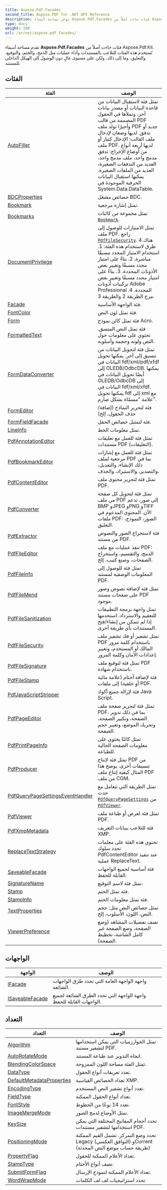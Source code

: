 ```yaml
---
title: Aspose.Pdf.Facades
second_title: Aspose.PDF for .NET API Reference
description: يوفر مساحة أسماء Aspose.Pdf.Facades فئات جاءت أصلاً من Aspose.Pdf.Kit. تُستخدم هذه الفئات للتلاعب بالمستندات وأداء عمليات مثل الدمج، والختم، والتوقيع، والتعليق، وما إلى ذلك، ولكن على مستوى عالٍ دون الوصول إلى الهيكل الداخلي للمستندات.
type: docs
weight: 100
url: /ar/net/aspose.pdf.facades/
---
```

تقدم مساحة أسماء **Aspose.Pdf.Facades** فئات جاءت أصلاً من Aspose.Pdf.Kit. تُستخدم هذه الفئات للتلاعب بالمستندات وأداء عمليات مثل الدمج، والختم، والتوقيع، والتعليق، وما إلى ذلك، ولكن على مستوى عالٍ دون الوصول إلى الهيكل الداخلي للمستند.

## الفئات

| الفئة | الوصف |
| --- | --- |
| [AutoFiller](./autofiller/) | تمثل فئة لاستقبال البيانات من قاعدة البيانات أو مصدر بيانات آخر، وتملأها في الحقول المصممة من قالب PDF وأخيرًا تولد ملف PDF جديد أو تدفق. لديها وضعان لإدخال ملف القالب: الإدخال كتيار أو ملف PDF. لديها أربعة أنواع من أوضاع الإخراج: تدفق مدمج واحد، ملف مدمج واحد، العديد من التدفقات الصغيرة، العديد من الملفات الصغيرة. يمكنها استقبال البيانات الحرفية الموجودة في System.Data.DataTable. |
| [BDCProperties](./bdcproperties/) | خصائص مشغل BDC. |
| [Bookmark](./bookmark/) | تمثل إشارة مرجعية. |
| [Bookmarks](./bookmarks/) | تمثل مجموعة من كائنات [`Bookmark`](../aspose.pdf.facades/bookmark/). |
| [DocumentPrivilege](./documentprivilege/) | تمثل الامتيازات للوصول إلى ملف PDF. راجع [`PdfFileSecurity`](../aspose.pdf.facades/pdffilesecurity/). هناك 4 طرق لاستخدام هذه الفئة: 1. استخدام الامتياز المحدد مسبقًا مباشرة. 2. بناءً على امتياز محدد مسبقًا وتغيير بعض الأذونات المحددة. 3. بناءً على امتياز محدد مسبقًا وتغيير بعض تركيبات أذونات Adobe Professional المحددة. 4. مزج الطريقة 2 والطريقة 3. |
| [Facade](./facade/) | فئة الواجهة الأساسية. |
| [FontColor](./fontcolor/) | فئة تمثل لون النص. |
| [Form](./form/) | فئة تمثل كائن نموذج Acro. |
| [FormattedText](./formattedtext/) | فئة تمثل النص المنسق. تحتوي على معلومات حول النص ولونه وحجمه وأسلوبه. |
| [FormDataConverter](./formdataconverter/) | تمثل فئة لتحويل البيانات من تنسيق إلى آخر. يمكنها تحويل البيانات في fdf/xml/pdf/xfdf إلى OLEDB/OdbcDB. يمكنها أيضًا تحويل البيانات في OLEDB/OdbcDB إلى البيانات في fdf/xml/xfdf. يمكنها تحويل fdf إلى xml مع علامة "مسمّاة بشكل صارم". |
| [FormEditor](./formeditor/) | فئة لتحرير النماذج (إضافة/حذف الحقول، إلخ) |
| [FormFieldFacade](./formfieldfacade/) | فئة لتمثيل خصائص الحقل. |
| [LineInfo](./lineinfo/) | تمثل معلومات الخط. |
| [PdfAnnotationEditor](./pdfannotationeditor/) | تمثل فئة للعمل مع تعليقات مستندات PDF (التعليقات). |
| [PdfBookmarkEditor](./pdfbookmarkeditor/) | تمثل فئة للعمل مع إشارات مرجعية لملف PDF بما في ذلك الإنشاء، والتعديل، والتصدير، والاستيراد، والحذف. |
| [PdfContentEditor](./pdfcontenteditor/) | تمثل فئة لتحرير محتوى ملف PDF. |
| [PdfConverter](./pdfconverter/) | تمثل فئة لتحويل كل صفحة من ملف PDF إلى صور، تدعم BMP وJPEG وPNG وTIFF الآن. المحتوى المدعوم في ملفات PDF: الصور، النموذج، التعليق. |
| [PdfExtractor](./pdfextractor/) | فئة لاستخراج الصور والنصوص من مستند PDF. |
| [PdfFileEditor](./pdffileeditor/) | تنفذ عمليات مع ملف PDF: الدمج، والتقسيم، واستخراج الصفحات، وصنع كتيب، إلخ. |
| [PdfFileInfo](./pdffileinfo/) | تمثل فئة للوصول إلى المعلومات الوصفية لمستند PDF. |
| [PdfFileMend](./pdffilemend/) | تمثل فئة لإضافة نصوص وصور على صفحات مستند PDF موجود. |
| [PdfFileSanitization](./pdffilesanitization/) | تمثل واجهة برمجة التطبيقات للتعقيم والاسترداد. استخدمها إذا لم تتمكن من إنشاء/فتح المستندات بأي طريقة أخرى. |
| [PdfFileSecurity](./pdffilesecurity/) | تمثل تشفير أو فك تشفير ملف PDF باستخدام كلمة مرور المالك أو المستخدم، وتغيير إعدادات الأمان وكلمة المرور. |
| [PdfFileSignature](./pdffilesignature/) | تمثل فئة لتوقيع ملف PDF باستخدام شهادة. |
| [PdfFileStamp](./pdffilestamp/) | فئة لإضافة أختام (علامة مائية أو خلفية) إلى ملفات PDF. |
| [PdfJavaScriptStripper](./pdfjavascriptstripper/) | فئة لإزالة جميع أكواد Java Script. |
| [PdfPageEditor](./pdfpageeditor/) | تمثل فئة لتحرير صفحة ملف PDF، بما في ذلك تدوير الصفحة، وتكبير الصفحة، وتحريك الموضع، وتغيير حجم الصفحة. |
| [PdfPrintPageInfo](./pdfprintpageinfo/) | تمثل كائنًا يحتوي على معلومات الصفحة الحالية للطباعة. |
| [PdfProducer](./pdfproducer/) | تمثل فئة لإنتاج PDF من تنسيقات أخرى. يوضح هذا المثال كيفية إنتاج ملف PDF من ملف CGM. |
| [PdfQueryPageSettingsEventHandler](./pdfquerypagesettingseventhandler/) | تمثل الطريقة التي تتعامل مع حدث [`PdfQueryPageSettings`](../aspose.pdf.facades/pdfviewer/pdfquerypagesettings/) من [`PdfViewer`](../aspose.pdf.facades/pdfviewer/). |
| [PdfViewer](./pdfviewer/) | تمثل فئة لعرض أو طباعة ملف PDF. |
| [PdfXmpMetadata](./pdfxmpmetadata/) | فئة للتلاعب ببيانات التعريف XMP. |
| [ReplaceTextStrategy](./replacetextstrategy/) | تحتوي هذه الفئة على معلمات تحدد سلوك PdfContentEditor عند تنفيذ عملية ReplaceText. |
| [SaveableFacade](./saveablefacade/) | فئة أساسية لجميع الواجهات القابلة للحفظ. |
| [SignatureName](./signaturename/) | تمثل فئة لاسم التوقيع. |
| [Stamp](./stamp/) | فئة تمثل الختم. |
| [StampInfo](./stampinfo/) | فئة تمثل معلومات الختم. |
| [TextProperties](./textproperties/) | تمثل خصائص النص مثل: حجم النص، اللون، الأسلوب، إلخ. |
| [ViewerPreference](./viewerpreference/) | تصف تفضيلات المشاهد (وضع الصفحة، وضع الصفحة غير كامل الشاشة، تخطيط الصفحة). |
## الواجهات

| الواجهة | الوصف |
| --- | --- |
| [IFacade](./ifacade/) | واجهة الواجهة العامة التي تحدد طرق الواجهات الشائعة. |
| [ISaveableFacade](./isaveablefacade/) | واجهة الواجهة التي تحدد الطرق الشائعة لجميع الواجهات القابلة للحفظ. |
## التعداد

| التعداد | الوصف |
| --- | --- |
| [Algorithm](./algorithm/) | تمثل الخوارزميات التي يمكن استخدامها لتشفير مستند PDF. |
| [AutoRotateMode](./autorotatemode/) | اتجاه التدوير عند طباعة المستند. |
| [BlendingColorSpace](./blendingcolorspace/) | تمثل الفئة مساحة اللون الممزوجة. |
| [DataType](./datatype/) | تعدد تعريفات أنواع الحقول. |
| [DefaultMetadataProperties](./defaultmetadataproperties/) | تعداد الخصائص القياسية XMP. |
| [EncodingType](./encodingtype/) | تعدد أنواع تشفير النص المستخدم. |
| [FieldType](./fieldtype/) | تعداد أنواع الحقول الممكنة. |
| [FontStyle](./fontstyle/) | تعدد 14 نوعًا من الخطوط. |
| [ImageMergeMode](./imagemergemode/) | تمثل الأوضاع لدمج الصور. |
| [KeySize](./keysize/) | تحدد أحجام المفاتيح المختلفة التي يمكن استخدامها لتشفير مستندات PDF. |
| [PositioningMode](./positioningmode/) | تحدد وضع التمركز. تشمل القيم الممكنة Legacy (التوافق العكسي) وCurrent (طريقة حساب موضع النص المحدثة) |
| [PropertyFlag](./propertyflag/) | تعداد الأعلام الممكنة للحقول. |
| [StampType](./stamptype/) | تصف أنواع الأختام. |
| [SubmitFormFlag](./submitformflag/) | تعداد الأعلام الممكنة لنموذج الإرسال. |
| [WordWrapMode](./wordwrapmode/) | تحدد استراتيجيات لف لف الكلمات |